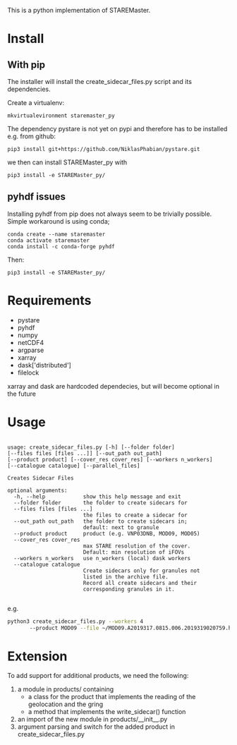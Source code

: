 This is a python implementation of STAREMaster.


# Install

## With pip
The installer will install the create_sidecar_files.py script and its dependencies.

Create a virtualenv:

    mkvirtualevironment staremaster_py

The dependency pystare is not yet on pypi and therefore has to be installed e.g. from github:

    pip3 install git+https://github.com/NiklasPhabian/pystare.git
    
we then can install STAREMaster_py with 

    pip3 install -e STAREMaster_py/

## pyhdf issues

Installing pyhdf from pip does not always seem to be trivially possible. 
Simple workaround is using conda;

    conda create --name staremaster
    conda activate staremaster
    conda install -c conda-forge pyhdf

Then:

    pip3 install -e STAREMaster_py/
    




# Requirements

* pystare
* pyhdf
* numpy
* netCDF4
* argparse
* xarray
* dask['distributed']
* filelock

xarray and dask are hardcoded dependecies, but will become optional in the future

# Usage

```

usage: create_sidecar_files.py [-h] [--folder folder] 
[--files files [files ...]] [--out_path out_path] 
[--product product] [--cover_res cover_res] [--workers n_workers] 
[--catalogue catalogue] [--parallel_files]

Creates Sidecar Files

optional arguments:
  -h, --help            show this help message and exit
  --folder folder       the folder to create sidecars for
  --files files [files ...]
                        the files to create a sidecar for
  --out_path out_path   the folder to create sidecars in; 
                        default: next to granule
  --product product     product (e.g. VNP03DNB, MOD09, MOD05)
  --cover_res cover_res
                        max STARE resolution of the cover.
                        Default: min resolution of iFOVs
  --workers n_workers   use n_workers (local) dask workers
  --catalogue catalogue
                        Create sidecars only for granules not 
                        listed in the archive file. 
                        Record all create sidecars and their
                        corresponding granules in it.


```

e.g.

```bash
python3 create_sidecar_files.py --workers 4 
       --product MOD09 --file ~/MOD09.A2019317.0815.006.2019319020759.hdf
```

# Extension
To add support for additional products, we need the following:

1. a module in products/ containing 
    * a class for the product that implements the reading of the geolocation and the gring 
    * a method that implements the write_sidecar() function
2. an import of the new module in products/\_\_init\_\_.py
3. argument parsing and switch for the added product in create_sidecar_files.py


